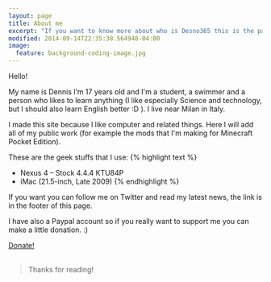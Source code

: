 ```yaml
---
layout: page
title: About me
excerpt: "If you want to know more about who is Desno365 this is the page you are looking for"
modified: 2014-09-14T22:35:38.564948-04:00
image:
  feature: background-coding-image.jpg
---
```


Hello!

My name is Dennis I’m 17 years old and I'm a student, a swimmer and a person who likes to learn anything (I like especially Science and technology, but I should also learn English better :D ).
I live near Milan in Italy.

I made this site because I like computer and related things. Here I will add all of my public work (for example the mods that I'm making for Minecraft Pocket Edition).

These are the geek stuffs that I use:
{% highlight text %}
- Nexus 4 – Stock 4.4.4 KTU84P
- iMac (21.5-inch, Late 2009)
{% endhighlight %}



If you want you can follow me on Twitter and read my latest news, the link is in the footer of this page.

I have also a Paypal account so if you really want to support me you can make a little donation. :)

<div markdown="0"><a href="https://www.paypal.com/cgi-bin/webscr?cmd=_s-xclick&hosted_button_id=GBEMKJBA3Z7PG" class="btn">Donate!</a></div>

<br>

> Thanks for reading!
